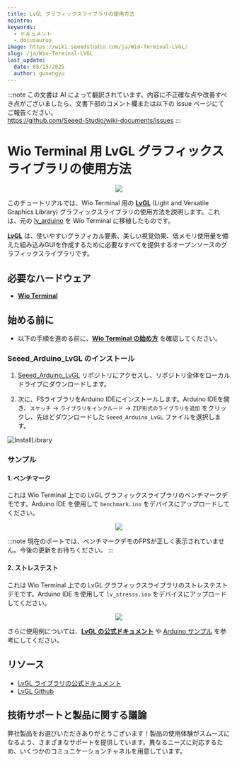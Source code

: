 ```yaml
---
title: LvGL グラフィックスライブラリの使用方法
nointro:
keywords:
  - ドキュメント
  - docusaurus
image: https://wiki.seeedstudio.com/ja/Wio-Terminal-LVGL/
slug: /ja/Wio-Terminal-LVGL
last_update:
  date: 05/15/2025
  author: gunengyu
---
```

:::note
この文書は AI によって翻訳されています。内容に不正確な点や改善すべき点がございましたら、文書下部のコメント欄または以下の Issue ページにてご報告ください。  
https://github.com/Seeed-Studio/wiki-documents/issues
:::

# Wio Terminal 用 LvGL グラフィックスライブラリの使用方法

<div align="center"><img src="https://files.seeedstudio.com/wiki/Wio-Terminal-LVGL/banner.gif" /></div>

このチュートリアルでは、Wio Terminal 用の [**LvGL**](https://lvgl.io/) (Light and Versatile Graphics Library) グラフィックスライブラリの使用方法を説明します。これは、元の [lv_arduino](https://github.com/lvgl/lv_arduino) を Wio Terminal に移植したものです。

[**LvGL**](https://lvgl.io/) は、使いやすいグラフィカル要素、美しい視覚効果、低メモリ使用量を備えた組み込みGUIを作成するために必要なすべてを提供するオープンソースのグラフィックスライブラリです。

## 必要なハードウェア

- [**Wio Terminal**](https://www.seeedstudio.com/Wio-Terminal-p-4509.html)

## 始める前に

- 以下の手順を進める前に、[**Wio Terminal の始め方**](https://wiki.seeedstudio.com/ja/Wio-Terminal-Getting-Started/) を確認してください。

### Seeed_Arduino_LvGL のインストール

1. [Seeed_Arduino_LvGL](https://github.com/Seeed-Studio/Seeed_Arduino_LvGL) リポジトリにアクセスし、リポジトリ全体をローカルドライブにダウンロードします。

2. 次に、FSライブラリをArduino IDEにインストールします。Arduino IDEを開き、`スケッチ` -> `ライブラリをインクルード` -> `ZIP形式のライブラリを追加` をクリックし、先ほどダウンロードした `Seeed_Arduino_LvGL` ファイルを選択します。

![InstallLibrary](https://files.seeedstudio.com/wiki/Wio-Terminal/img/Xnip2019-11-21_15-50-13.jpg)

### サンプル

#### 1. ベンチマーク

これは Wio Terminal 上での LvGL グラフィックスライブラリのベンチマークデモです。Arduino IDE を使用して `benchmark.ino` をデバイスにアップロードしてください。

<div align="center"><img src="https://files.seeedstudio.com/wiki/Wio-Terminal-LVGL/benchmark.gif" /></div>

:::note
    現在のポートでは、ベンチマークデモのFPSが正しく表示されていません。今後の更新をお待ちください。
:::

#### 2. ストレステスト

これは Wio Terminal 上での LvGL グラフィックスライブラリのストレステストデモです。Arduino IDE を使用して `lv_stresss.ino` をデバイスにアップロードしてください。

<div align="center"><img src="https://files.seeedstudio.com/wiki/Wio-Terminal-LVGL/stress.gif" /></div>

さらに使用例については、[**LvGL の公式ドキュメント**](https://docs.lvgl.io/latest/en/html/index.html) や [Arduino サンプル](https://github.com/lvgl/lvgl/tree/master/examples/arduino) を参考にしてください。

## リソース

- [LvGL ライブラリの公式ドキュメント](https://docs.lvgl.io/latest/en/html/index.html)
- [LvGL Github](https://github.com/lvgl/lvgl)

## 技術サポートと製品に関する議論

弊社製品をお選びいただきありがとうございます！製品の使用体験がスムーズになるよう、さまざまなサポートを提供しています。異なるニーズに対応するため、いくつかのコミュニケーションチャネルを用意しています。

<div class="button_tech_support_container">
<a href="https://forum.seeedstudio.com/" class="button_forum"></a> 
<a href="https://www.seeedstudio.com/contacts" class="button_email"></a>
</div>

<div class="button_tech_support_container">
<a href="https://discord.gg/eWkprNDMU7" class="button_discord"></a> 
<a href="https://github.com/Seeed-Studio/wiki-documents/discussions/69" class="button_discussion"></a>
</div>
